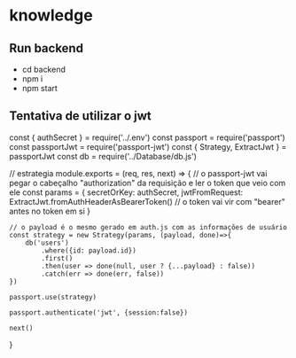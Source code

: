 # knowledge

## Run backend
- cd backend
- npm i
- npm start


## Tentativa de utilizar o jwt

const { authSecret } = require('../.env')
const passport = require('passport')
const passportJwt = require('passport-jwt')
const { Strategy, ExtractJwt } = passportJwt
const db = require('../Database/db.js')

// estrategia
module.exports = (req, res, next) => {
    // o passport-jwt vai pegar o cabeçalho "authorization" da requisição e ler o token que veio com ele
    const params = {
        secretOrKey: authSecret,
        jwtFromRequest: ExtractJwt.fromAuthHeaderAsBearerToken() // o token vai vir com "bearer" antes no token em si
    }

    // o payload é o mesmo gerado em auth.js com as informações de usuário
    const strategy = new Strategy(params, (payload, done)=>{
        db('users')
            .where({id: payload.id})
            .first()
            .then(user => done(null, user ? {...payload} : false))
            .catch(err => done(err, false))
    })

    passport.use(strategy)

    passport.authenticate('jwt', {session:false})

    next()
}